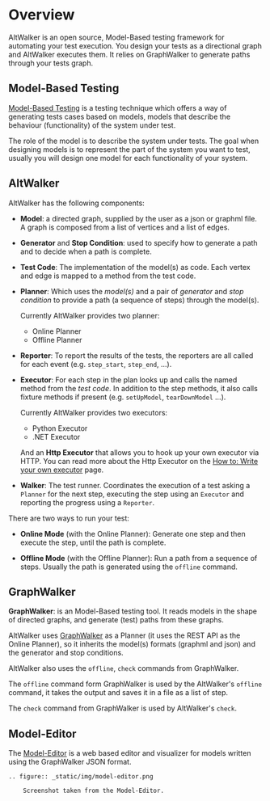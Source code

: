 # Overview

AltWalker is an open source, Model-Based testing framework for automating your
test execution. You design your tests as a directional graph and AltWalker
executes them. It relies on GraphWalker to generate paths through your
tests graph.

## Model-Based Testing

[Model-Based Testing](https://en.wikipedia.org/wiki/Model-based_testing) is a testing
technique which offers a way of generating tests cases based on models, models
that describe the behaviour (functionality) of the system under test.

The role of the model is to describe the system under tests. The goal when designing
models is to represent the part of the system you want to test, usually you will
design one model for each functionality of your system.

## AltWalker

AltWalker has the following components:

- **Model**: a directed graph, supplied by the user as a json or graphml file.
  A graph is composed from a list of vertices and a list of edges.

- **Generator** and **Stop Condition**: used to specify how to generate a
  path and to decide when a path is complete.

- **Test Code**: The implementation of the model(s) as code. Each vertex and edge
  is mapped to a method from the test code.

- **Planner**: Which uses the _model(s)_ and a pair of _generator_ and _stop condition_
  to provide a path (a sequence of steps) through the model(s).

  Currently AltWalker provides two planner:

  - Online Planner
  - Offline Planner

- **Reporter**: To report the results of the tests, the reporters are all called for
  each event (e.g. `step_start`, `step_end`, ...).

- **Executor**: For each step in the plan looks up and calls the named method
  from the _test code_. In addition to the step methods, it also calls
  fixture methods if present (e.g. `setUpModel`, `tearDownModel` ...).

  Currently AltWalker provides two executors:

  - Python Executor
  - .NET Executor

  And an **Http Executor** that allows you to hook up your own executor via HTTP. You can read
  more about the Http Executor on the [How to: Write your own executor](./how-tos/custom-executor)
  page.

- **Walker**: The test runner. Coordinates the execution of a test asking a `Planner`
  for the next step, executing the step using an `Executor` and reporting the progress
  using a `Reporter`.

There are two ways to run your test:

- **Online Mode** (with the Online Planner): Generate one step and then execute
  the step, until the path is complete.

- **Offline Mode** (with the Offline Planner): Run a path from a sequence of steps.
  Usually the path is generated using the `offline` command.

## GraphWalker

**GraphWalker**: is an Model-Based testing tool. It reads models in the
shape of directed graphs, and generate (test) paths from these graphs.

AltWalker uses [GraphWalker](http://graphwalker.github.io) as a Planner (it uses
the REST API as the Online Planner), so it inherits the model(s) formats
(graphml and json) and the generator and stop conditions.

AltWalker also uses the `offline`, `check` commands from GraphWalker.

The `offline` command form GraphWalker is used by the AltWalker's `offline` command, it takes
the output and saves it in a file as a list of step.

The `check` command from GraphWalker is used by AltWalker's `check`.

## Model-Editor

The [Model-Editor](https://altom.gitlab.io/altwalker/model-editor) is a web based editor
and visualizer for models written using the GraphWalker JSON format.

```eval_rst
.. figure:: _static/img/model-editor.png

    Screenshot taken from the Model-Editor.
```
